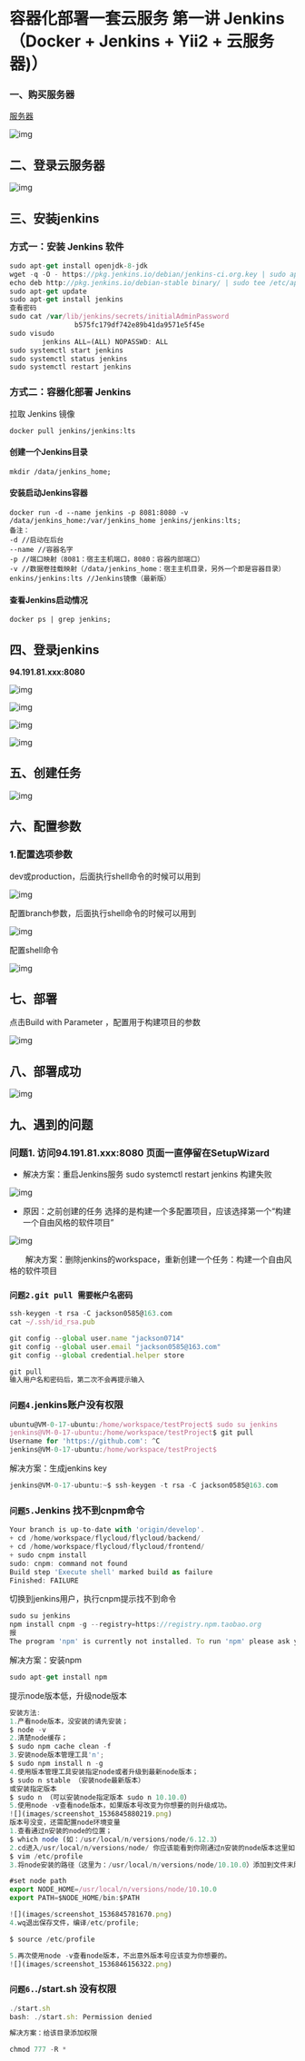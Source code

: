 # 容器化部署一套云服务 第一讲 Jenkins（Docker + Jenkins + Yii2 + 云服务器)）

### 一、购买服务器

[服务器](https://cloud.tencent.com/product/cvm?from=10680)

![img](http://cdn.jayh.club/uPic/1620v89UlC.png)

## 二、登录云服务器

![img](http://cdn.jayh.club/uPic/1620-20220609211730010n0KbfQ.png)

## 三、安装jenkins

### 方式一：安装 Jenkins 软件

```javascript
sudo apt-get install openjdk-8-jdk
wget -q -O - https://pkg.jenkins.io/debian/jenkins-ci.org.key | sudo apt-key add -
echo deb http://pkg.jenkins.io/debian-stable binary/ | sudo tee /etc/apt/sources.list.d/jenkins.list
sudo apt-get update
sudo apt-get install jenkins
查看密码
sudo cat /var/lib/jenkins/secrets/initialAdminPassword
                b575fc179df742e89b41da9571e5f45e
sudo visudo
        jenkins ALL=(ALL) NOPASSWD: ALL
sudo systemctl start jenkins
sudo systemctl status jenkins
sudo systemctl restart jenkins
```

### 方式二：容器化部署 Jenkins

拉取 Jenkins 镜像

```
docker pull jenkins/jenkins:lts
```

#### 创建一个Jenkins目录

```
mkdir /data/jenkins_home;
```

#### 安装启动Jenkins容器

```
docker run -d --name jenkins -p 8081:8080 -v /data/jenkins_home:/var/jenkins_home jenkins/jenkins:lts;
备注：
-d //启动在后台
--name //容器名字
-p //端口映射（8081：宿主主机端口，8080：容器内部端口）
-v //数据卷挂载映射（/data/jenkins_home：宿主主机目录，另外一个即是容器目录）
enkins/jenkins:lts //Jenkins镜像（最新版）
```

#### 查看Jenkins启动情况

```
docker ps | grep jenkins;
```





## 四、登录jenkins

 **94.191.81.xxx:8080**

![img](http://cdn.jayh.club/uPic/vqjkp3pp4o9wk2EP.png)

![img](http://cdn.jayh.club/uPic/kq53jjwz9ptktdWR.png)

![img](http://cdn.jayh.club/uPic/u1dg7ovep1U2C8uE.png)

![img](http://cdn.jayh.club/uPic/u1dg7ovep1U2C8uE.png)

## 五、创建任务

![img](http://cdn.jayh.club/uPic/77xqmvejwxIW04Bh.png)

## 六、配置参数

### 1.配置选项参数

dev或production，后面执行shell命令的时候可以用到

![img](http://cdn.jayh.club/uPic/9h0qtuk741tP1ZsS.png)

配置branch参数，后面执行shell命令的时候可以用到

![img](http://cdn.jayh.club/uPic/1gokn0ukkfwRMZI1.png)

配置shell命令

![img](http://cdn.jayh.club/uPic/1dhdwa9vh9OMtKz.png)

## 七、部署

点击Build with Parameter ，配置用于构建项目的参数

![img](http://cdn.jayh.club/uPic/hnzu5rwmshaymCnD.png)

## 八、部署成功

![img](http://cdn.jayh.club/uPic/3u91vtpsrlPCI8Va.png)

## 九、遇到的问题

### 问题1. 访问94.191.81.xxx:8080 页面一直停留在SetupWizard

-  解决方案：重启Jenkins服务 sudo systemctl restart jenkins                                  构建失败

![img](http://cdn.jayh.club/uPic/6fxshzwvm1ubcrMr.png)

- 原因：之前创建的任务 选择的是构建一个多配置项目，应该选择第一个“构建一个自由风格的软件项目”

![img](http://cdn.jayh.club/uPic/30vchnbhreUGzzDg.png)

　　解决方案：删除jenkins的workspace，重新创建一个任务：构建一个自由风格的软件项目

### `问题2.git pull 需要帐户名密码`

```javascript
ssh-keygen -t rsa -C jackson0585@163.com
cat ~/.ssh/id_rsa.pub

git config --global user.name "jackson0714"
git config --global user.email "jackson0585@163.com"
git config --global credential.helper store

git pull
输入用户名和密码后，第二次不会再提示输入
```



### `问题4.`jenkins账户没有权限

```javascript
ubuntu@VM-0-17-ubuntu:/home/workspace/testProject$ sudo su jenkins
jenkins@VM-0-17-ubuntu:/home/workspace/testProject$ git pull
Username for 'https://github.com': ^C
jenkins@VM-0-17-ubuntu:/home/workspace/testProject$ 
```



解决方案：生成jenkins key

```javascript
jenkins@VM-0-17-ubuntu:~$ ssh-keygen -t rsa -C jackson0585@163.com
```



### `问题5.`Jenkins 找不到cnpm命令

```javascript
Your branch is up-to-date with 'origin/develop'.
+ cd /home/workspace/flycloud/flycloud/backend/
+ cd /home/workspace/flycloud/flycloud/frontend/
+ sudo cnpm install
sudo: cnpm: command not found
Build step 'Execute shell' marked build as failure
Finished: FAILURE
```



切换到jenkins用户，执行cnpm提示找不到命令

```javascript
sudo su jenkins
npm install cnpm -g --registry=https://registry.npm.taobao.org
报
The program 'npm' is currently not installed. To run 'npm' please ask your administrator to install the package 'npm'
```



解决方案：安装npm

```javascript
sudo apt-get install npm
```



提示node版本低，升级node版本

```javascript
安装方法:
1.产看node版本，没安装的请先安装；
$ node -v
2.清楚node缓存；
$ sudo npm cache clean -f
3.安装node版本管理工具'n';
$ sudo npm install n -g
4.使用版本管理工具安装指定node或者升级到最新node版本；
$ sudo n stable （安装node最新版本）
或安装指定版本
$ sudo n （可以安装node指定版本 sudo n 10.10.0）
5.使用node -v查看node版本，如果版本号改变为你想要的则升级成功。
![](images/screenshot_1536845880219.png)
版本号没变，还需配置node环境变量
1.查看通过n安装的node的位置；
$ which node (如：/usr/local/n/versions/node/6.12.3）
2.cd进入/usr/local/n/versions/node/ 你应该能看到你刚通过n安装的node版本这里如：10.10.0；编辑/etc/profile;
$ vim /etc/profile
3.将node安装的路径（这里为：/usr/local/n/versions/node/10.10.0）添加到文件末尾；

#set node path
export NODE_HOME=/usr/local/n/versions/node/10.10.0
export PATH=$NODE_HOME/bin:$PATH

![](images/screenshot_1536845781670.png)
4.wq退出保存文件，编译/etc/profile;

$ source /etc/profile

5.再次使用node -v查看node版本，不出意外版本号应该变为你想要的。
![](images/screenshot_1536846156322.png)
```



### `问题6.`./start.sh 没有权限

```javascript
./start.sh
bash: ./start.sh: Permission denied
```



```javascript
解决方案：给该目录添加权限
```



```javascript
chmod 777 -R *
```

